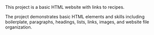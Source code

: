 This project is a basic HTML website with links to recipes. 

The project demonstrates basic HTML elements and skills including boilerplate, paragraphs, headings, lists, links, images, and website file organization.